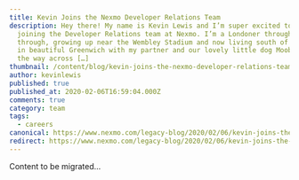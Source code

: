 ```yaml
---
title: Kevin Joins the Nexmo Developer Relations Team
description: Hey there! My name is Kevin Lewis and I’m super excited to be
  joining the Developer Relations team at Nexmo. I’m a Londoner through and
  through, growing up near the Wembley Stadium and now living south of the river
  in beautiful Greenwich with my partner and our lovely little dog Moobean. On
  the way across […]
thumbnail: /content/blog/kevin-joins-the-nexmo-developer-relations-team/observatory.jpg
author: kevinlewis
published: true
published_at: 2020-02-06T16:59:04.000Z
comments: true
category: team
tags:
  - careers
canonical: https://www.nexmo.com/legacy-blog/2020/02/06/kevin-joins-the-nexmo-developer-relations-team
redirect: https://www.nexmo.com/legacy-blog/2020/02/06/kevin-joins-the-nexmo-developer-relations-team
---
```


Content to be migrated...
